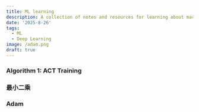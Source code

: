 ```yaml
---
title: ML learning
description: A collection of notes and resources for learning about machine learning.
date: '2025-8-26'
tags:
  - ML
  - Deep Learning
image: /adam.png
draft: true
---
```


### Algorithm 1: ACT Training

### 最小二乘

### Adam